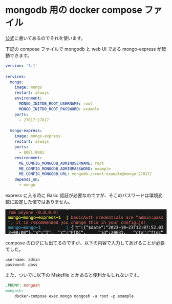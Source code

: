 # mongodb 用の docker compose ファイル

[公式](https://hub.docker.com/_/mongo/)に書いてあるのでそれを使います。

下記の compose ファイルで mongodb と web UI である mongo-express が起動できます。

``` yaml
version: '3.1'

services:
  mongo:
    image: mongo
    restart: always
    environment:
      MONGO_INITDB_ROOT_USERNAME: root
      MONGO_INITDB_ROOT_PASSWORD: example
    ports:
      - 27017:27017

  mongo-express:
    image: mongo-express
    restart: always
    ports:
      - 8081:8081
    environment:
      ME_CONFIG_MONGODB_ADMINUSERNAME: root
      ME_CONFIG_MONGODB_ADMINPASSWORD: example
      ME_CONFIG_MONGODB_URL: mongodb://root:example@mongo:27017/
    depends_on:
      - mongo
```

express に入る時に Basic 認証が必要なのですが、そこのパスワードは環境変数に設定した値ではありません。

![](img/mongo-express-auth.png)

compose のログにも出てるのですが、以下の内容で入力してあげることが必要でした。

```
username: admin
password: pass
```

また、ついでに以下の Makefile とかあると便利かもしれないです。

``` makefile
.PHONY: mongosh
mongosh:
	docker-compose exec mongo mongosh -u root -p example
```
